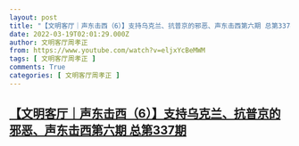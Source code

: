 ```yaml
---
layout: post
title: "【文明客厅｜声东击西（6）】支持乌克兰、抗普京的邪恶、声东击西第六期 总第337期"
date: 2022-03-19T02:01:29.000Z
author: 文明客厅周孝正
from: https://www.youtube.com/watch?v=eljxYcBeMWM
tags: [ 文明客厅周孝正 ]
comments: True
categories: [ 文明客厅周孝正 ]
---
```

<!--1647655289000-->
[【文明客厅｜声东击西（6）】支持乌克兰、抗普京的邪恶、声东击西第六期 总第337期](https://www.youtube.com/watch?v=eljxYcBeMWM)
------

<div>

</div>
